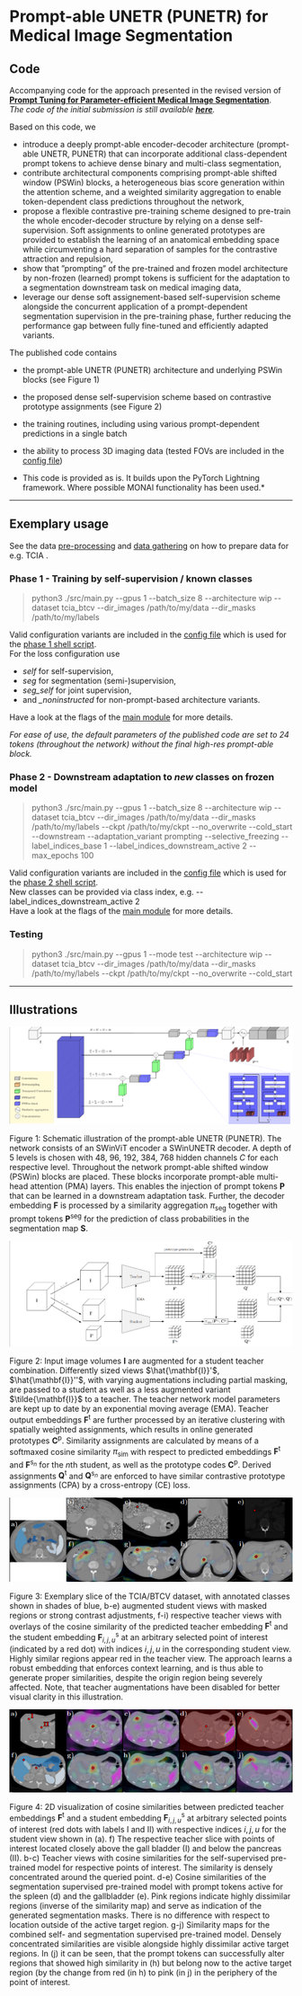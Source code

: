 # Prompt-able UNETR (PUNETR) for Medical Image Segmentation

## Code

Accompanying code for the approach presented in the revised version of [**Prompt Tuning for Parameter-efficient Medical Image Segmentation**](https://arxiv.org/abs/2211.09233).   
*The code of the initial submission is still available [**here**](https://github.com/marcdcfischer/PUNet).*

Based on this code, we

* introduce a deeply prompt-able encoder-decoder architecture (prompt-able UNETR, PUNETR) that can incorporate additional class-dependent prompt tokens to achieve dense binary and multi-class segmentation, 
* contribute architectural components comprising prompt-able shifted window (PSWin) blocks, a heterogeneous bias score generation within the attention scheme, and a weighted similarity aggregation to enable token-dependent class predictions throughout the network, 
* propose a flexible contrastive pre-training scheme designed to pre-train the whole encoder-decoder structure by relying on a dense self-supervision. Soft assignments to online generated prototypes are provided to establish the learning of an anatomical embedding space while circumventing a hard separation of samples for the contrastive attraction and repulsion,
* show that ”prompting” of the pre-trained and frozen model architecture by non-frozen (learned) prompt tokens is sufficient for the adaptation to a segmentation downstream task on medical imaging data,
* leverage our dense soft assignement-based self-supervision scheme alongside the concurrent application of a prompt-dependent segmentation supervision in the pre-training phase, further reducing the performance gap between fully fine-tuned and efficiently adapted variants.

   

The published code contains
* the prompt-able UNETR (PUNETR) architecture and underlying PSWin blocks (see Figure 1)
* the proposed dense self-supervision scheme based on contrastive prototype assignments (see Figure 2)
* the training routines, including using various prompt-dependent predictions in a single batch
* the ability to process 3D imaging data (tested FOVs are included in the [config file](./shell/cfgs.sh))

* This code is provided as is. It builds upon the PyTorch Lightning framework. Where possible MONAI functionality has been used.*

___
## Exemplary usage

See the data [pre-processing](./src/data/datasets/prepare_tcia.py) and [data gathering](./src/data/datasets/gather_tcia_btcv.py) on how to prepare data for e.g. TCIA .

### Phase 1 - Training by self-supervision / known classes

> python3 ./src/main.py --gpus 1 --batch_size 8 --architecture wip --dataset tcia_btcv --dir_images /path/to/my/data --dir_masks /path/to/my/labels

Valid configuration variants are included in the [config file](./shell/cfgs.sh) which is used for the [phase 1 shell script](./shell/train_p1.sh).  
For the loss configuration use 
* *self* for self-supervision,
* *seg* for segmentation (semi-)supervision,
* *seg_self* for joint supervision,
* and *_noninstructed* for non-prompt-based architecture variants.

Have a look at the flags of the [main module](./src/modules/instruction_model.py) for more details.

*For ease of use, the default parameters of the published code are set to 24 tokens (throughout the network) without the final high-res prompt-able block.*

### Phase 2 - Downstream adaptation to *new* classes on frozen model

> python3 ./src/main.py --gpus 1 --batch_size 8 --architecture wip --dataset tcia_btcv --dir_images /path/to/my/data --dir_masks /path/to/my/labels --ckpt /path/to/my/ckpt --no_overwrite --cold_start --downstream --adaptation_variant prompting --selective_freezing --label_indices_base 1 --label_indices_downstream_active 2 --max_epochs 100

Valid configuration variants are included in the [config file](./shell/cfgs.sh) which is used for the [phase 2 shell script](./shell/train_p2.sh).  
New classes can be provided via class index, e.g. --label_indices_downstream_active 2  
Have a look at the flags of the [main module](./src/modules/instruction_model.py) for more details.

### Testing

> python3 ./src/main.py --gpus 1 --mode test --architecture wip --dataset tcia_btcv --dir_images /path/to/my/data --dir_masks /path/to/my/labels --ckpt /path/to/my/ckpt --no_overwrite --cold_start


___
## Illustrations
<img alt="architecture" src="./figures/architecture.png"/>

Figure 1: Schematic illustration of the prompt-able UNETR (PUNETR). The network consists of an SWinViT encoder a SWinUNETR decoder. A depth of 5 levels is chosen with 48, 96, 192, 384, 768 hidden channels $C$ for each respective level. Throughout the network prompt-able shifted window (PSWin) blocks are placed. These blocks incorporate prompt-able multi-head attention (PMA) layers. This enables the injection of prompt tokens $\mathbf{P}$ that can be learned in a downstream adaptation task. Further, the decoder embedding $\mathbf{F}$ is processed by a similarity aggregation $\pi_{\mathrm{seg}}$ together with prompt tokens $\mathbf{P}^{\mathrm{seg}}$ for the prediction of class probabilities in the segmentation map $\mathbf{S}$.    

<img alt="training scheme" src="./figures/training_scheme.png"/>   

Figure 2: Input image volumes $\mathbf{I}$ are augmented for a student teacher combination. Differently sized views $\hat{\mathbf{I}}'$, $\hat{\mathbf{I}}''$, with varying augmentations including partial masking, are passed to a student as well as a less augmented variant $\tilde{\mathbf{I}}$ to a teacher. The teacher network model parameters are kept up to date by an exponential moving average (EMA). Teacher output embeddings $\mathbf{F}^{\mathrm{t}}$ are further processed by an iterative clustering with spatially weighted assignments, which results in online generated prototypes $\mathbf{C}^{\mathrm{p}}$. Similarity assignments are calculated by means of a softmaxed cosine similarity $\pi_{\mathrm{sim}}$ with respect to predicted embeddings $\mathbf{F}^{\mathrm{t}}$ and $\mathbf{F}^{\mathrm{s}_n}$ for the $n$th student, as well as the prototype codes $\mathbf{C}^{\mathrm{p}}$. Derived assignments $\mathbf{Q}^{\mathrm{t}}$ and $\mathbf{Q}^{\mathrm{s}_n}$ are enforced to have similar contrastive prototype assignments (CPA) by a cross-entropy (CE) loss.    

<img alt="data" src="./figures/data_overview.png"/>   

Figure 3: Exemplary slice of the TCIA/BTCV dataset, with annotated classes shown in shades of blue, b-e) augmented student views with masked regions or strong contrast adjustments, f-i) respective teacher views with overlays of the cosine similarity of the predicted teacher embedding $\mathbf{F}^{\mathrm{t}}$ and the student embedding $\mathbf{F}^{\mathrm{s}}_{i,j,u}$ at an arbitrary selected point of interest (indicated by a red dot) with indices $i,j,u$ in the corresponding student view. Highly similar regions appear red in the teacher view. The approach learns a robust embedding that enforces context learning, and is thus able to generate proper similarities, despite the origin region being severely affected. Note, that teacher augmentations have been disabled for better visual clarity in this illustration.    

<img alt="similarities" src="./figures/similarity_overlays.png"/>   

Figure 4: 2D visualization of cosine similarities between predicted teacher embeddings $\mathbf{F}^{\mathrm{t}}$ and a student embedding $\mathbf{F}^{\mathrm{s}}_{i,j,u}$ at arbitrary selected points of interest (red dots with labels I and II) with respective indices $i,j,u$ for the student view shown in (a). f) The respective teacher slice with points of interest located closely above the gall bladder (I) and below the pancreas (II). b-c) Teacher views with cosine similarities for the self-supervised pre-trained model for respective points of interest. The similarity is densely concentrated around the queried point. d-e) Cosine similarities of the segmentation supervised pre-trained model with prompt tokens active for the spleen (d) and the gallbladder (e). Pink regions indicate highly dissimilar regions (inverse of the similarity map) and serve as indication of the generated segmentation masks. There is no difference with respect to location outside of the active target region. g-j) Similarity maps for the combined self- and segmentation supervised pre-trained model. Densely concentrated similarities are visible alongside highly dissimilar active target regions. In (j) it can be seen, that the prompt tokens can successfully alter regions that showed high similarity in (h) but belong now to the active target region (by the change from red (in h) to pink (in j) in the periphery of the point of interest.    
